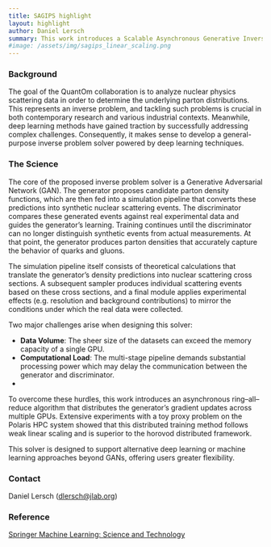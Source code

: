 ```yaml
---
title: SAGIPS highlight
layout: highlight
author: Daniel Lersch
summary: This work introduces a Scalable Asynchronous Generative Inverse Problem Solver (SAGIPS) on high-performance computing systems. The resulting workflow utilizes an asynchronous ring-allreduce algorithm to transfer the gradients of a GAN generator network across multiple GPUs. Experiments with a scientific proxy application demonstrate that SAGIPS shows near linear weak scaling. The observed convergence quality is comparable to traditional methods. The approach presented here allows leveraging Generative Adverserial Network across multiple GPUs, promising advancements in solving complex inverse problems at scale.
#image: /assets/img/sagips_linear_scaling.png
---
```


### Background

The goal of the QuantOm collaboration is to analyze nuclear physics scattering data in order to determine the underlying parton distributions. This represents an inverse problem, and tackling such problems is crucial in both contemporary research and various industrial contexts. Meanwhile, deep learning methods have gained traction by successfully addressing complex challenges. Consequently, it makes sense to develop a general-purpose inverse problem solver powered by deep learning techniques.

### The Science

The core of the proposed inverse problem solver is a Generative Adversarial Network (GAN). The generator proposes candidate parton density functions, which are then fed into a simulation pipeline that converts these predictions into synthetic nuclear scattering events. The discriminator compares these generated events against real experimental data and guides the generator’s learning. Training continues until the discriminator can no longer distinguish synthetic events from actual measurements. At that point, the generator produces parton densities that accurately capture the behavior of quarks and gluons.

The simulation pipeline itself consists of theoretical calculations that translate the generator’s density predictions into nuclear scattering cross sections. A subsequent sampler produces individual scattering events based on these cross sections, and a final module applies experimental effects (e.g. resolution and background contributions) to mirror the conditions under which the real data were collected.

Two major challenges arise when designing this solver:
 - **Data Volume**: The sheer size of the datasets can exceed the memory capacity of a single GPU.
 - **Computational Load**: The multi-stage pipeline demands substantial processing power which may delay the communication between the generator and discriminator.
 - 
To overcome these hurdles, this work introduces an asynchronous ring–all–reduce algorithm that distributes the generator’s gradient updates across multiple GPUs. Extensive experiments with a toy proxy problem on the Polaris HPC system showed that this distributed training method follows weak linear scaling and is superior to the horovod distributed framework. 

This solver is designed to support alternative deep learning or machine learning approaches beyond GANs, offering users greater flexibility.

### Contact

Daniel Lersch (<dlersch@jlab.org>)

### Reference

[Springer Machine Learning: Science and Technology](https://iopscience.iop.org/article/10.1088/2632-2153/adc8fb)
